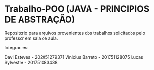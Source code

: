 # Trabalho-POO (JAVA - PRINCIPIOS DE ABSTRAÇÃO)
Repositorio para arquivos provenientes dos trabalhos solicitados pelo professor em sala de aula.


Integrantes: 

Davi Esteves - 202051279371
Vinicius Barreto - 201751128075
Lucas Sylvestre - 201751083438
